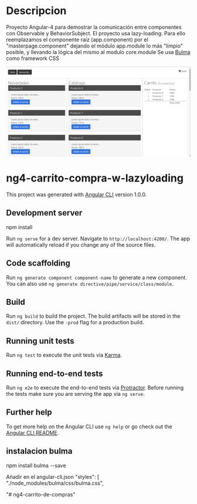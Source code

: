 # Descripcion

Proyecto Angular-4 para demostrar la comunicación entre componentes con Observable y BehaviorSubject.
El proyecto usa lazy-loading.
Para ello reemplazamos el componente raíz (app.component) por el "masterpage.component" dejando el módulo
app.module lo más "limpio" posible, y llevando la lógica del mismo al modulo core.module
Se usa [Bulma](http://bulma.io/) como framework CSS

![pantallazo](pantallazo.png)

# ng4-carrito-compra-w-lazyloading

This project was generated with [Angular CLI](https://github.com/angular/angular-cli) version 1.0.0.

## Development server

npm install

Run `ng serve` for a dev server. Navigate to `http://localhost:4200/`. The app will automatically reload if you change any of the source files.

## Code scaffolding

Run `ng generate component component-name` to generate a new component. You can also use `ng generate directive/pipe/service/class/module`.

## Build

Run `ng build` to build the project. The build artifacts will be stored in the `dist/` directory. Use the `-prod` flag for a production build.

## Running unit tests

Run `ng test` to execute the unit tests via [Karma](https://karma-runner.github.io).

## Running end-to-end tests

Run `ng e2e` to execute the end-to-end tests via [Protractor](http://www.protractortest.org/).
Before running the tests make sure you are serving the app via `ng serve`.

## Further help

To get more help on the Angular CLI use `ng help` or go check out the [Angular CLI README](https://github.com/angular/angular-cli/blob/master/README.md).

## instalacion bulma

npm install bulma --save

Añadir en el angular-cli.json
      "styles": [
        "./node_modules/bulma/css/bulma.css",

"# ng4-carrito-de-compras" 
